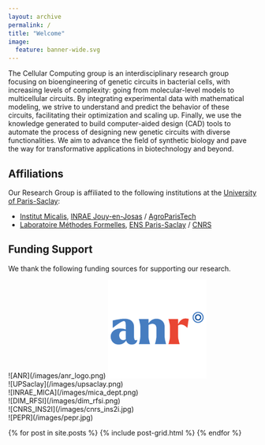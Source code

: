 ```yaml
---
layout: archive
permalink: /
title: "Welcome"
image:
  feature: banner-wide.svg
---
```


The Cellular Computing group is an interdisciplinary research group focusing
on bioengineering of genetic circuits in bacterial cells, with increasing
levels of complexity: going from molecular-level models to multicellular
circuits. By integrating experimental data with mathematical modeling, we
strive to understand and predict the behavior of these circuits, facilitating
their optimization and scaling up. Finally, we use the knowledge generated to
build computer-aided design (CAD) tools to automate the process of designing
new genetic circuits with diverse functionalities. We aim to advance the field
of synthetic biology and pave the way for transformative applications in
biotechnology and beyond.

## Affiliations
Our Research Group is affiliated to the following institutions at the [University of Paris-Saclay](https://www.universite-paris-saclay.fr/en "https://www.universite-paris-saclay.fr/en"):
- [Institut Micalis](https://www.micalis.fr/micalis_eng/Home/Micalis-Institute/ "https://www.micalis.fr/micalis_eng/Home/Micalis-Institute/"), [INRAE Jouy-en-Josas](https://www.inrae.fr/en/centres/ile-france-jouy-josas-antony "https://www.inrae.fr/en/centres/ile-france-jouy-josas-antony") / [AgroParisTech](https://www.agroparistech.fr/en "https://www.agroparistech.fr/en")
- [Laboratoire Méthodes Formelles](https://ens-paris-saclay.fr/en/research/laboratoires-et-instituts/computer-science-laboratory-lmf "https://ens-paris-saclay.fr/en/research/laboratoires-et-instituts/computer-science-laboratory-lmf"), [ENS Paris-Saclay](https://ens-paris-saclay.fr/en "https://ens-paris-saclay.fr/en") / [CNRS](https://www.cnrs.fr/en "https://www.cnrs.fr/en")


## Funding Support
We thank the following funding sources for supporting our research. 

<div class="tiles">

<div class="tile" markdown="1">
  ![ANR](/images/anr_logo.png)
<img src="/images/anr_logo.png" alt="ANR" width="200"/>
</div><!-- /.tile -->

<div class="tile" markdown="1">
  ![UPSaclay](/images/upsaclay.png)
</div><!-- /.tile -->

<div class="tile" markdown="1">
  ![INRAE_MICA](/images/mica_dept.png)
</div><!-- /.tile -->

<div class="tile" markdown="1">
  ![DIM_RFSI](/images/dim_rfsi.png)
</div><!-- /.tile -->

<div class="tile" markdown="1">
  ![CNRS_INS2I](/images/cnrs_ins2i.jpg)
</div><!-- /.tile -->

<div class="tile" markdown="1">
  ![PEPR](/images/pepr.jpg)
</div><!-- /.tile -->


</div><!-- /.tiles -->


{% for post in site.posts %}
	{% include post-grid.html %}
{% endfor %}


